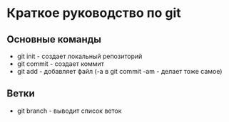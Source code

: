 # Краткое руководство по git
## Основные команды
* git init - создает локальный репозиторий 
* git commit - создает коммит
* git add - добавляет файл (-a в git commit -am - делает тоже самое)
## Ветки
* git branch - выводит список веток